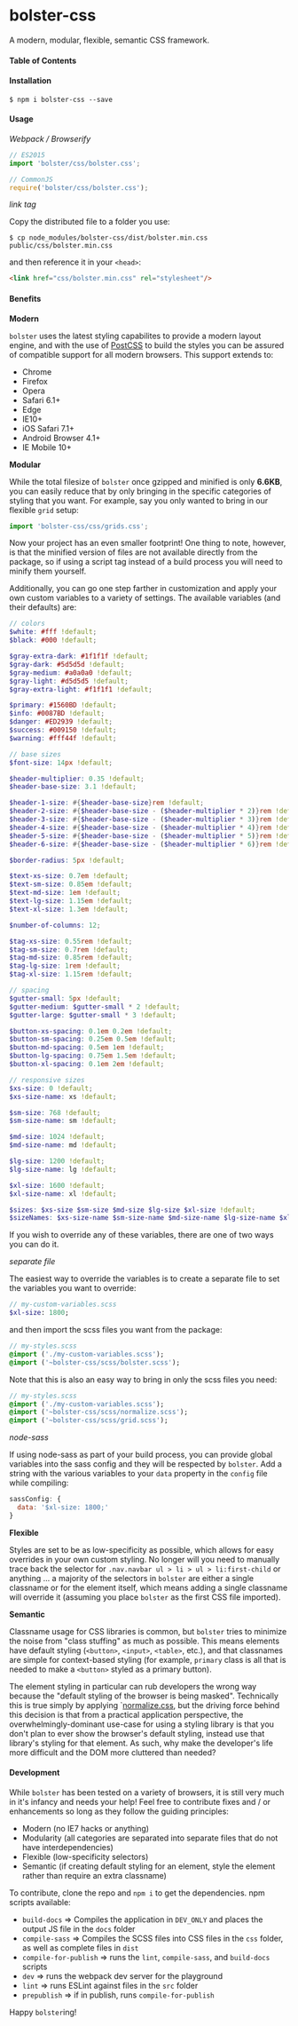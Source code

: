 # bolster-css

A modern, modular, flexible, semantic CSS framework.

#### Table of Contents

#### Installation

```
$ npm i bolster-css --save
```

#### Usage

*Webpack / Browserify*

```javascript
// ES2015
import 'bolster/css/bolster.css';

// CommonJS
require('bolster/css/bolster.css');
```

*link tag*

Copy the distributed file to a folder you use:

```
$ cp node_modules/bolster-css/dist/bolster.min.css public/css/bolster.min.css
```

and then reference it in your `<head>`:

```html
<link href="css/bolster.min.css" rel="stylesheet"/>
```

#### Benefits

**Modern**

`bolster` uses the latest styling capabilites to provide a modern layout engine, and with the use of [PostCSS](https://github.com/postcss/postcss) to build the styles you can be assured of compatible support for all modern browsers. This support extends to:
* Chrome
* Firefox
* Opera
* Safari 6.1+
* Edge
* IE10+
* iOS Safari 7.1+
* Android Browser 4.1+
* IE Mobile 10+

**Modular**

While the total filesize of `bolster` once gzipped and minified is only **6.6KB**, you can easily reduce that by only bringing in the specific categories of styling that you want. For example, say you only wanted to bring in our flexible `grid` setup:

```javascript
import 'bolster-css/css/grids.css';
```

Now your project has an even smaller footprint! One thing to note, however, is that the minified version of files are not available directly from the package, so if using a script tag instead of a build process you will need to minify them yourself.

Additionally, you can go one step farther in customization and apply your own custom variables to a variety of settings. The available variables (and their defaults) are:

```scss
// colors
$white: #fff !default;
$black: #000 !default;

$gray-extra-dark: #1f1f1f !default;
$gray-dark: #5d5d5d !default;
$gray-medium: #a0a0a0 !default;
$gray-light: #d5d5d5 !default;
$gray-extra-light: #f1f1f1 !default;

$primary: #1560BD !default;
$info: #0087BD !default;
$danger: #ED2939 !default;
$success: #009150 !default;
$warning: #fff44f !default;

// base sizes
$font-size: 14px !default;

$header-multiplier: 0.35 !default;
$header-base-size: 3.1 !default;

$header-1-size: #{$header-base-size}rem !default;
$header-2-size: #{$header-base-size - ($header-multiplier * 2)}rem !default;
$header-3-size: #{$header-base-size - ($header-multiplier * 3)}rem !default;
$header-4-size: #{$header-base-size - ($header-multiplier * 4)}rem !default;
$header-5-size: #{$header-base-size - ($header-multiplier * 5)}rem !default;
$header-6-size: #{$header-base-size - ($header-multiplier * 6)}rem !default;

$border-radius: 5px !default;

$text-xs-size: 0.7em !default;
$text-sm-size: 0.85em !default;
$text-md-size: 1em !default;
$text-lg-size: 1.15em !default;
$text-xl-size: 1.3em !default;

$number-of-columns: 12;

$tag-xs-size: 0.55rem !default;
$tag-sm-size: 0.7rem !default;
$tag-md-size: 0.85rem !default;
$tag-lg-size: 1rem !default;
$tag-xl-size: 1.15rem !default;

// spacing
$gutter-small: 5px !default;
$gutter-medium: $gutter-small * 2 !default;
$gutter-large: $gutter-small * 3 !default;

$button-xs-spacing: 0.1em 0.2em !default;
$button-sm-spacing: 0.25em 0.5em !default;
$button-md-spacing: 0.5em 1em !default;
$button-lg-spacing: 0.75em 1.5em !default;
$button-xl-spacing: 0.1em 2em !default;

// responsive sizes
$xs-size: 0 !default;
$xs-size-name: xs !default;

$sm-size: 768 !default;
$sm-size-name: sm !default;

$md-size: 1024 !default;
$md-size-name: md !default;

$lg-size: 1200 !default;
$lg-size-name: lg !default;

$xl-size: 1600 !default;
$xl-size-name: xl !default;

$sizes: $xs-size $sm-size $md-size $lg-size $xl-size !default;
$sizeNames: $xs-size-name $sm-size-name $md-size-name $lg-size-name $xl-size-name !default;
```

If you wish to override any of these variables, there are one of two ways you can do it.

*separate file*

The easiest way to override the variables is to create a separate file to set the variables you want to override:

```sass
// my-custom-variables.scss
$xl-size: 1800;
```

and then import the scss files you want from the package:

```sass
// my-styles.scss
@import ('./my-custom-variables.scss');
@import ('~bolster-css/scss/bolster.scss');
```

Note that this is also an easy way to bring in only the scss files you need:

```sass
// my-styles.scss
@import ('./my-custom-variables.scss');
@import ('~bolster-css/scss/normalize.scss');
@import ('~bolster-css/scss/grid.scss');
```

*node-sass*

If using node-sass as part of your build process, you can provide global variables into the sass config and they will be respected by `bolster`. Add a string with the various variables to your `data` property in the `config` file while compiling:

```javascript
sassConfig: {
  data: '$xl-size: 1800;'
}
```

**Flexible**

Styles are set to be as low-specificity as possible, which allows for easy overrides in your own custom styling. No longer will you need to manually trace back the selector for `.nav.navbar ul > li > ul > li:first-child` or anything ... a majority of the selectors in `bolster` are either a single classname or for the element itself, which means adding a single classname will override it (assuming you place `bolster` as the first CSS file imported).

**Semantic**

Classname usage for CSS libraries is common, but `bolster` tries to minimize the noise from "class stuffing" as much as possible. This means elements have default styling (`<button>`, `<input>`, `<table>`, etc.), and that classnames are simple for context-based styling (for example, `primary` class is all that is needed to make a `<button>` styled as a primary button).

The element styling in particular can rub developers the wrong way because the "default styling of the browser is being masked". Technically this is true simply by applying `[normalize.css](https://github.com/necolas/normalize.css/), but the driving force behind this decision is that from a practical application perspective, the overwhelmingly-dominant use-case for using a styling library is that you don't plan to ever show the browser's default styling, instead use that library's styling for that element. As such, why make the developer's life more difficult and the DOM more cluttered than needed?

#### Development

While `bolster` has been tested on a variety of browsers, it is still very much in it's infancy and needs your help! Feel free to contribute fixes and / or enhancements so long as they follow the guiding principles:

* Modern (no IE7 hacks or anything)
* Modularity (all categories are separated into separate files that do not have interdependencies)
* Flexible (low-specificity selectors)
* Semantic (if creating default styling for an element, style the element rather than require an extra classname)

To contribute, clone the repo and `npm i` to get the dependencies. npm scripts available:
* `build-docs` => Compiles the application in `DEV_ONLY` and places the output JS file in the `docs` folder
* `compile-sass` => Compiles the SCSS files into CSS files in the `css` folder, as well as complete files in `dist`
* `compile-for-publish` => runs the `lint`, `compile-sass`, and `build-docs` scripts
* `dev` => runs the webpack dev server for the playground
* `lint` => runs ESLint against files in the `src` folder
* `prepublish` => if in publish, runs `compile-for-publish`

Happy `bolster`ing!
